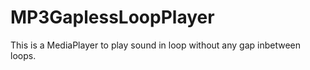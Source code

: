 # MP3GaplessLoopPlayer

This is a MediaPlayer to play sound in loop without any gap inbetween loops.
